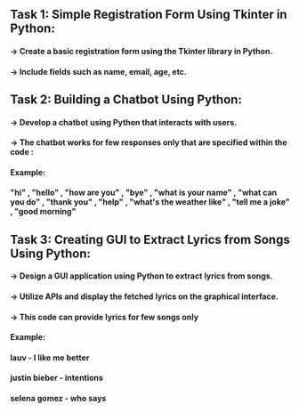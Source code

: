 ## Task 1: Simple Registration Form Using Tkinter in Python:
####        -> Create a basic registration form using the Tkinter library in Python.
####        -> Include fields such as name, email, age, etc.
        
## Task 2: Building a Chatbot Using Python:

####        -> Develop a chatbot using Python that interacts with users.
####        -> The chatbot works for few responses only that are specified within the code :
####            Example:
####            "hi" , "hello" , "how are you" , "bye" , "what is your name" , "what can you do" , "thank you" , "help" , "what's the weather like" , "tell me a  joke" , "good morning"
           
## Task 3: Creating GUI to Extract Lyrics from Songs Using Python:

####        -> Design a GUI application using Python to extract lyrics from songs.
####        -> Utilize APIs and display the fetched lyrics on the graphical interface.   
####        -> This code can provide lyrics for few songs only
####           Example:
####           lauv - I like me better
####           justin bieber - intentions
####           selena gomez - who says
          
